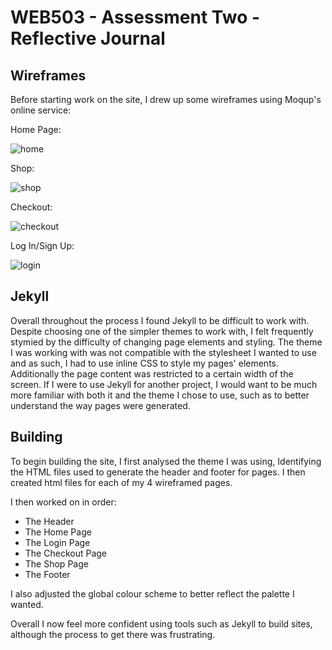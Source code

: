 # WEB503 - Assessment Two - Reflective Journal

## Wireframes

Before starting work on the site, I drew up some wireframes using Moqup's online service:

Home Page:

![home](https://i.imgur.com/GuJiMLY.png)

Shop:

![shop](https://i.imgur.com/poPopGu.png)

Checkout:

![checkout](https://i.imgur.com/DX5fKdp.png)

Log In/Sign Up:

![login](https://i.imgur.com/bSjAkth.png)

##  Jekyll

Overall throughout the process I found Jekyll to be difficult to work with. Despite choosing one of the simpler themes to work with,
I felt frequently stymied by the difficulty of changing page elements and styling. The theme I was working with was not compatible with the stylesheet I wanted to use and as such, I had to use inline CSS to style my pages' elements. Additionally the page content was restricted to a certain width of the screen. If I were to use Jekyll for another project, I would want to be much more familiar with both it and the theme I chose to use, such as to better understand the way pages were generated.

## Building

To begin building the site, I first analysed the theme I was using, Identifying the HTML files used to generate the header and footer for pages. I then created html files for each of my 4 wireframed pages. 

I then worked on in order:

- The Header
- The Home Page
- The Login Page
- The Checkout Page
- The Shop Page
- The Footer

I also adjusted the global colour scheme to better reflect the palette I wanted.

Overall I now feel more confident using tools such as Jekyll to build sites, although the process to get there was frustrating. 


